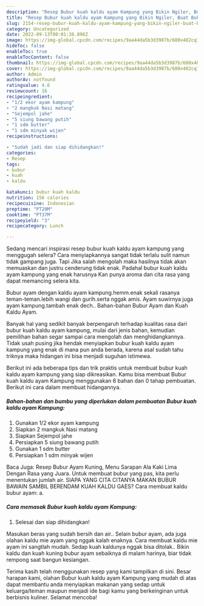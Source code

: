 ```yaml
---
description: "Resep Bubur kuah kaldu ayam Kampung yang Bikin Ngiler, Buat Buka Puasa Menggugah Selera"
title: "Resep Bubur kuah kaldu ayam Kampung yang Bikin Ngiler, Buat Buka Puasa Menggugah Selera"
slug: 2154-resep-bubur-kuah-kaldu-ayam-kampung-yang-bikin-ngiler-buat-buka-puasa-menggugah-selera
category: Uncategorized
date: 2022-09-13T00:01:26.896Z
image: https://img-global.cpcdn.com/recipes/9aa44da5b3d3987b/680x482cq70/bubur-kuah-kaldu-ayam-kampung-foto-resep-utama.jpg
hideToc: false
enableToc: true
enableTocContent: false
thumbnail: https://img-global.cpcdn.com/recipes/9aa44da5b3d3987b/680x482cq70/bubur-kuah-kaldu-ayam-kampung-foto-resep-utama.jpg
cover: https://img-global.cpcdn.com/recipes/9aa44da5b3d3987b/680x482cq70/bubur-kuah-kaldu-ayam-kampung-foto-resep-utama.jpg
author: Admin
authorAv: notfound
ratingvalue: 4.6
reviewcount: 16
recipeingredient:
- "1/2 ekor ayam kampung"
- "2 mangkuk Nasi matang"
- "Sejempol jahe"
- "5 siung bawang putih"
- "1 sdm butter"
- "1 sdm minyak wijen"
recipeinstructions:

- "Sudah jadi dan siap dihidangkan!"
categories:
- Resep
tags:
- bubur
- kuah
- kaldu

katakunci: bubur kuah kaldu 
nutrition: 156 calories
recipecuisine: Indonesian
preptime: "PT20M"
cooktime: "PT37M"
recipeyield: "3"
recipecategory: Lunch

---
```



Sedang mencari inspirasi resep bubur kuah kaldu ayam kampung yang menggugah selera? Cara menyiapkannya sangat tidak terlalu sulit namun tidak gampang juga. Tapi Jika salah mengolah maka hasilnya tidak akan memuaskan dan justru cenderung tidak enak. Padahal bubur kuah kaldu ayam kampung yang enak harusnya Kan punya aroma dan cita rasa yang dapat memancing selera kita.


Bubur ayam dengan kaldu ayam kampung.hemm.enak sekali rasanya teman-teman.lebih wangi dan gurih.serta nggak amis. Ayam suwirnya juga ayam kampung.tambah enak dech.. Bahan-bahan Bubur Ayam dan Kuah Kaldu Ayam.

Banyak hal yang sedikit banyak berpengaruh terhadap kualitas rasa dari bubur kuah kaldu ayam kampung, mulai dari jenis bahan, kemudian pemilihan bahan segar sampai cara mengolah dan menghidangkannya. Tidak usah pusing jika hendak menyiapkan bubur kuah kaldu ayam kampung yang enak di mana pun anda berada, karena asal sudah tahu triknya maka hidangan ini bisa menjadi suguhan istimewa.


Berikut ini ada beberapa tips dan trik praktis untuk membuat bubur kuah kaldu ayam kampung yang siap dikreasikan. Kamu bisa membuat Bubur kuah kaldu ayam Kampung menggunakan 6 bahan dan 0 tahap pembuatan. Berikut ini cara dalam membuat hidangannya.

<!--inarticleads1-->

##### Bahan-bahan dan bumbu yang diperlukan dalam pembuatan Bubur kuah kaldu ayam Kampung:

1. Gunakan 1/2 ekor ayam kampung
1. Siapkan 2 mangkuk Nasi matang
1. Siapkan Sejempol jahe
1. Persiapkan 5 siung bawang putih
1. Gunakan 1 sdm butter
1. Persiapkan 1 sdm minyak wijen


Baca Juga: Resep Bubur Ayam Kuning, Menu Sarapan Ala Kaki Lima Dengan Rasa yang Juara. Untuk membuat bubur yang pas, kita perlu menentukan jumlah air. SIAPA YANG CITA CITANYA MAKAN BUBUR BAWAIN SAMBIL BERENDAM KUAH KALDU GAES? Cara membuat kaldu bubur ayam: a. 

<!--inarticleads2-->

##### Cara memasak Bubur kuah kaldu ayam Kampung:


1. Selesai dan siap dihidangkan!

Masukan beras yang sudah bersih dan air.. Selain bubur ayam, ada juga olahan kaldu mie ayam yang nggak kalah enaknya. Cara membuat kaldu mie ayam ini sangtlah mudah. Sedap kuah kaldunya nggak bisa ditolak.. Bikin kaldu dan kuah kuning bubur ayam sebaiknya di malam harinya, biar tidak rempong saat bangun kesiangan. 

Terima kasih telah menggunakan resep yang kami tampilkan di sini. Besar harapan kami, olahan Bubur kuah kaldu ayam Kampung yang mudah di atas dapat membantu anda menyiapkan makanan yang sedap untuk keluarga/teman maupun menjadi ide bagi kamu yang berkeinginan untuk berbisnis kuliner. Selamat mencoba!

